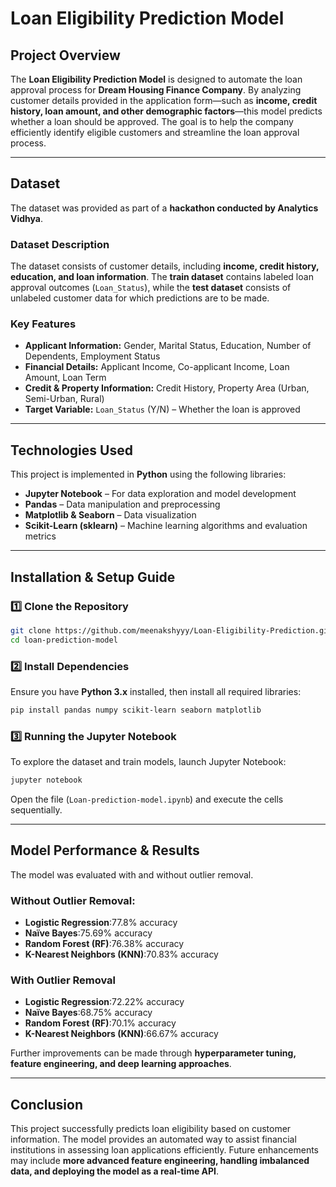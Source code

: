 # Loan Eligibility Prediction Model

## Project Overview
The **Loan Eligibility Prediction Model** is designed to automate the loan approval process for **Dream Housing Finance Company**. By analyzing customer details provided in the application form—such as **income, credit history, loan amount, and other demographic factors**—this model predicts whether a loan should be approved. The goal is to help the company efficiently identify eligible customers and streamline the loan approval process.

---

## Dataset
The dataset was provided as part of a **hackathon conducted by Analytics Vidhya**.

### Dataset Description
The dataset consists of customer details, including **income, credit history, education, and loan information**. The **train dataset** contains labeled loan approval outcomes (`Loan_Status`), while the **test dataset** consists of unlabeled customer data for which predictions are to be made.

### Key Features
- **Applicant Information:** Gender, Marital Status, Education, Number of Dependents, Employment Status
- **Financial Details:** Applicant Income, Co-applicant Income, Loan Amount, Loan Term
- **Credit & Property Information:** Credit History, Property Area (Urban, Semi-Urban, Rural)
- **Target Variable:** `Loan_Status` (Y/N) – Whether the loan is approved

---

## Technologies Used
This project is implemented in **Python** using the following libraries:

- **Jupyter Notebook** – For data exploration and model development
- **Pandas** – Data manipulation and preprocessing
- **Matplotlib & Seaborn** – Data visualization
- **Scikit-Learn (sklearn)** – Machine learning algorithms and evaluation metrics

---

## Installation & Setup Guide

### 1️⃣ Clone the Repository
```bash
git clone https://github.com/meenakshyyy/Loan-Eligibility-Prediction.git
cd loan-prediction-model
```

### 2️⃣ Install Dependencies
Ensure you have **Python 3.x** installed, then install all required libraries:
```bash
pip install pandas numpy scikit-learn seaborn matplotlib
```

### 3️⃣ Running the Jupyter Notebook
To explore the dataset and train models, launch Jupyter Notebook:
```bash
jupyter notebook
```
Open the file (`Loan-prediction-model.ipynb`) and execute the cells sequentially.

---

## Model Performance & Results
The model was evaluated with and without outlier removal.

### Without Outlier Removal:
- **Logistic Regression**:77.8% accuracy
- **Naïve Bayes**:75.69% accuracy
- **Random Forest (RF)**:76.38% accuracy
- **K-Nearest Neighbors (KNN)**:70.83% accuracy

### With Outlier Removal
- **Logistic Regression**:72.22% accuracy
- **Naïve Bayes**:68.75% accuracy
- **Random Forest (RF)**:70.1% accuracy
- **K-Nearest Neighbors (KNN)**:66.67% accuracy

Further improvements can be made through **hyperparameter tuning, feature engineering, and deep learning approaches**.

---

## Conclusion
This project successfully predicts loan eligibility based on customer information. The model provides an automated way to assist financial institutions in assessing loan applications efficiently. Future enhancements may include **more advanced feature engineering, handling imbalanced data, and deploying the model as a real-time API**.
